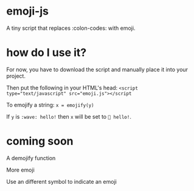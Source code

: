 # emoji-js
A tiny script that replaces :colon-codes: with emoji.

# how do I use it?
For now, you have to download the script and manually place it into your project.

Then put the following in your HTML's head:
`<script type="text/javascript" src="emoji.js"></script`

To emojify a string:
`x = emojify(y)`

If `y` is `:wave: hello!` then `x` will be set to `👋 hello!`.

# coming soon
A demojify function

More emoji

Use an different symbol to indicate an emoji
